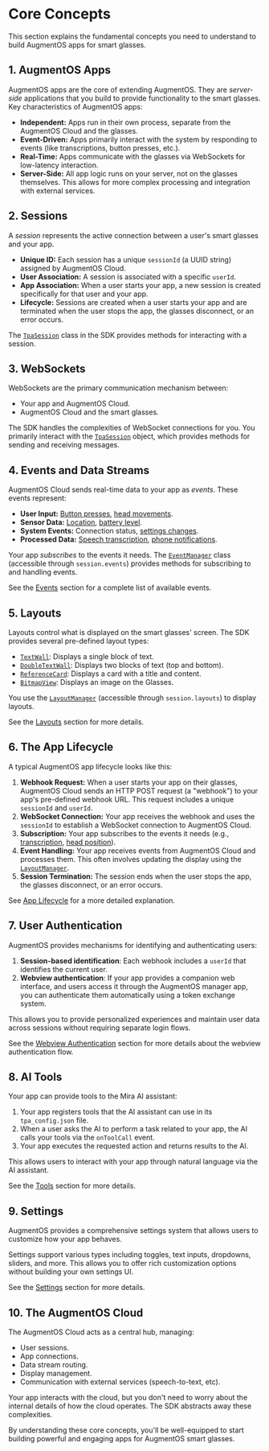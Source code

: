 # Core Concepts

This section explains the fundamental concepts you need to understand to build AugmentOS apps for smart glasses.

## 1. AugmentOS Apps

AugmentOS apps are the core of extending AugmentOS. They are *server-side* applications that you build to provide functionality to the smart glasses. Key characteristics of AugmentOS apps:

*   **Independent:** Apps run in their own process, separate from the AugmentOS Cloud and the glasses.
*   **Event-Driven:** Apps primarily interact with the system by responding to events (like transcriptions, button presses, etc.).
*   **Real-Time:** Apps communicate with the glasses via WebSockets for low-latency interaction.
*   **Server-Side:**  All app logic runs on your server, not on the glasses themselves. This allows for more complex processing and integration with external services.

## 2. Sessions

A *session* represents the active connection between a user's smart glasses and your app.

*   **Unique ID:**  Each session has a unique `sessionId` (a UUID string) assigned by AugmentOS Cloud.
*   **User Association:** A session is associated with a specific `userId`.
*   **App Association:** When a user starts your app, a new session is created specifically for that user and your app.
*   **Lifecycle:** Sessions are created when a user starts your app and are terminated when the user stops the app, the glasses disconnect, or an error occurs.

The [`TpaSession`](/reference/tpa-session) class in the SDK provides methods for interacting with a session.

## 3. WebSockets

WebSockets are the primary communication mechanism between:

*   Your app and AugmentOS Cloud.
*   AugmentOS Cloud and the smart glasses.

The SDK handles the complexities of WebSocket connections for you. You primarily interact with the [`TpaSession`](/reference/tpa-session) object, which provides methods for sending and receiving messages.

## 4. Events and Data Streams

AugmentOS Cloud sends real-time data to your app as *events*. These events represent:

*   **User Input:** [Button presses](/reference/interfaces/event-types#buttonpress), [head movements](/reference/interfaces/event-types#headposition).
*   **Sensor Data:** [Location](/reference/interfaces/event-types#locationupdate), [battery level](/reference/interfaces/event-types#glassesbatteryupdate).
*   **System Events:** Connection status, [settings changes](/reference/interfaces/config-types#appsettings).
*   **Processed Data:**  [Speech transcription](/reference/interfaces/event-types#transcriptiondata), [phone notifications](/reference/interfaces/event-types#phonenotification).

Your app *subscribes* to the events it needs.  The [`EventManager`](/reference/managers/event-manager) class (accessible through `session.events`) provides methods for subscribing to and handling events.

See the [Events](./events) section for a complete list of available events.

## 5. Layouts

Layouts control what is displayed on the smart glasses' screen.  The SDK provides several pre-defined layout types:

*   [`TextWall`](/reference/interfaces/layout-types#textwall):  Displays a single block of text.
*   [`DoubleTextWall`](/reference/interfaces/layout-types#doubletextwall):  Displays two blocks of text (top and bottom).
*   [`ReferenceCard`](/reference/interfaces/layout-types#referencecard):  Displays a card with a title and content.
*   [`BitmapView`](/reference/interfaces/layout-types#bitmapview): Displays an image on the Glasses.

You use the [`LayoutManager`](/reference/managers/layout-manager) (accessible through `session.layouts`) to display layouts.

See the [Layouts](./layouts) section for more details.

## 6. The App Lifecycle

A typical AugmentOS app lifecycle looks like this:

1.  **Webhook Request:**  When a user starts your app on their glasses, AugmentOS Cloud sends an HTTP POST request (a "webhook") to your app's pre-defined webhook URL. This request includes a unique `sessionId` and `userId`.
2.  **WebSocket Connection:**  Your app receives the webhook and uses the `sessionId` to establish a WebSocket connection to AugmentOS Cloud.
3.  **Subscription:** Your app subscribes to the events it needs (e.g., [transcription](/reference/interfaces/event-types#transcriptiondata), [head position](/reference/interfaces/event-types#headposition)).
4.  **Event Handling:**  Your app receives events from AugmentOS Cloud and processes them. This often involves updating the display using the [`LayoutManager`](/reference/managers/layout-manager).
5.  **Session Termination:** The session ends when the user stops the app, the glasses disconnect, or an error occurs.

See [App Lifecycle](./tpa-lifecycle) for a more detailed explanation.

## 7.  User Authentication

AugmentOS provides mechanisms for identifying and authenticating users:

1. **Session-based identification**: Each webhook includes a `userId` that identifies the current user.
2. **Webview authentication**: If your app provides a companion web interface, and users access it through the AugmentOS manager app, you can authenticate them automatically using a token exchange system.

This allows you to provide personalized experiences and maintain user data across sessions without requiring separate login flows.

See the [Webview Authentication](/webview-auth-overview) section for more details about the webview authentication flow.

## 8.  AI Tools

Your app can provide tools to the Mira AI assistant:

1. Your app registers tools that the AI assistant can use in its `tpa_config.json` file.
2. When a user asks the AI to perform a task related to your app, the AI calls your tools via the `onToolCall` event.
3. Your app executes the requested action and returns results to the AI.

This allows users to interact with your app through natural language via the AI assistant.

See the [Tools](/tools) section for more details.

## 9. Settings

AugmentOS provides a comprehensive settings system that allows users to customize how your app behaves.

Settings support various types including toggles, text inputs, dropdowns, sliders, and more. This allows you to offer rich customization options without building your own settings UI.

See the [Settings](/settings) section for more details.

## 10. The AugmentOS Cloud

The AugmentOS Cloud acts as a central hub, managing:

*   User sessions.
*   App connections.
*   Data stream routing.
*   Display management.
*   Communication with external services (speech-to-text, etc).

Your app interacts with the cloud, but you don't need to worry about the internal details of how the cloud operates. The SDK abstracts away these complexities.

By understanding these core concepts, you'll be well-equipped to start building powerful and engaging apps for AugmentOS smart glasses.